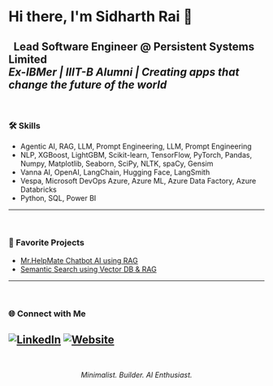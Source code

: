 # Hi there, I'm Sidharth Rai 👋
 
**Lead Software Engineer @ Persistent Systems Limited**  </br>
_Ex-IBMer | IIIT-B Alumni | Creating apps that change the future of the world_
 
---
 
### 🛠️ Skills
- Agentic AI, RAG, LLM, Prompt Engineering, LLM, Prompt Engineering
- NLP, XGBoost, LightGBM, Scikit-learn, TensorFlow, PyTorch, Pandas, Numpy, Matplotlib, Seaborn, SciPy, NLTK, spaCy, Gensim
- Vanna AI, OpenAI, LangChain, Hugging Face, LangSmith
- Vespa, Microsoft DevOps Azure, Azure ML, Azure Data Factory, Azure Databricks
- Python, SQL, Power BI
 
---
 
### 🚀 Favorite Projects
- [Mr.HelpMate Chatbot AI using RAG](https://github.com/isidharthrai/Mr.HelpMate-AI-using-retrieval-augmented-generation-RAG-)
- [Semantic Search using Vector DB & RAG](https://github.com/isidharthrai/Semantic-Spotter-Project)
 
---
 
### 🌐 Connect with Me
[![LinkedIn](https://img.shields.io/badge/-LinkedIn-blue?logo=linkedin&style=flat-square)](https://www.linkedin.com/in/isidharthrai/)
[![Website](https://img.shields.io/badge/-Portfolio-222?logo=google-chrome&style=flat-square)](https://www.sidharthrai.com/)
 
---
 
<p align="center"><em>Minimalist. Builder. AI Enthusiast.</em></p>

